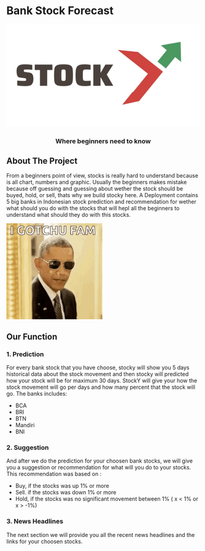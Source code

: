 # Bank Stock Forecast
![alt text](https://github.com/H8-Assignments-Bay/finpro-hck-02-group-2/blob/main/media/STOCK.jpg)



<h3 align="center">Where beginners need to know</h3>

<!-- ABOUT THE PROJECT -->
## About The Project

From a beginners point of view, stocks is really hard to understand because is all chart, numbers and graphic. Usually the beginners makes mistake because off guessing and guessing about wether the stock should be buyed, hold, or sell, thats why we build stocky here. A Deployment contains 5 big banks in Indonesian stock prediction and recommendation for wether what should you do with the stocks that will hepl all the beginners to understand what should they do with this stocks.

<img src="https://github.com/H8-Assignments-Bay/finpro-hck-02-group-2/blob/main/media/obama-pew.gif" width="250" height="250"/>


## Our Function

### 1. Prediction

For every bank stock that you have choose, stocky will show you 5 days historical data about the stock movement and then stocky will predicted how your stock will be for maximum 30 days. StockY will give your how the stock movement will go per days and how many percent that the stock will go. The banks includes:
- BCA
- BRI
- BTN
- Mandiri
- BNI


### 2. Suggestion

And after we do the prediction for your choosen bank stocks, we will give you a suggestion or recommendation for what will you do to your stocks. This recommendation was based on :

- Buy, if the stocks was up 1% or more
- Sell. if the stocks was down 1% or more
- Hold, if the stocks was no significant movement between 1% ( x < 1%   or   x > -1%)

### 3. News Headlines

The next section we will provide you all the recent news headlines and the links for your choosen stocks.
